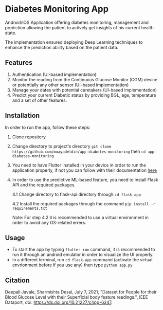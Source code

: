 # Diabetes Monitoring App

Android/iOS Application offering diabetes monitoring, management and prediction allowing the patient to actively get insights of his current health state. 

The implementation ensured deploying Deep Learning techniques to enhance the prediction ability based on the patient data.

## Features

1. Authentication (UI-based implementation)
2. Monitor the reading from the Continuous Glucose Monitor (CGM) device or potentially any other sensor (UI-based implementation)
3. Manage your dates with potential caretakers (UI-based implementation)
4. Predict your current Diabetic status by providing BGL, age, temperature and a set of other features.

## Installation

In order to run the app, follow these steps:
1. Clone repository
2. Change directory to project's directory
`git clone https://github.com/moayadeldin/app-diabetes-monitoring` then `cd app-diabetes-monitoring`
3. You need to have Flutter installed in your device in order to run the application properly, if not you can follow with their documentation [here](https://docs.flutter.dev/get-started/install)
4. In order to use the predictive ML-based feature, you need to install Flask API and the required packages.
   
   4.1 Change directory to flask-api directory through `cd flask-app`

   4.2 Install the required packages through the command `pip install -r requirements.txt` 

   Note:  For step 4.2 it is recommended to use a virtual environment in order to avoid any OS-related errers.
   
## Usage

* To start the app by typing `flutter run` command, it is recommended to run it through an android emulator in order to visualize the UI properly.
* In a different terminal, run `cd flask-app` command (activate the virtual envrionment before if you use any) then type `python app.py`


## Citation

Deepali Javale, Sharmishta Desai, July 7, 2021, "Dataset for People for their Blood Glucose Level with their Superficial body feature readings.", IEEE Dataport, doi: https://dx.doi.org/10.21227/c4pp-6347.
